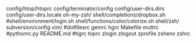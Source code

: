 config/htop/htoprc
config/terminator/config
config/user-dirs.dirs
config/user-dirs.locale
oh-my-zsh/
shell/completions/dropbox.sh
#shell/environment/login.sh
shell/functions/color/colorize.sh
shell/zsh/
subversion/config
vim/
#dotfilesrc
gemrc
hgrc
Makefile
muttrc
#pythonrc.py
README.md
#tigrc
toprc
zlogin
zlogout
zprofile
zshenv
zshrc
